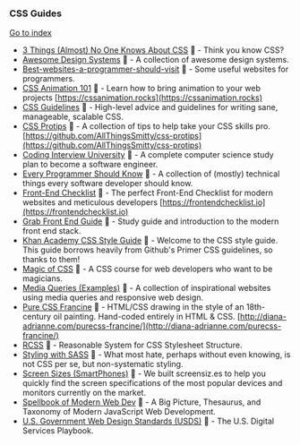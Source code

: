 ### CSS Guides
[Go to index](https://github.com/cdleon/awesome-front-end#index)
* [3 Things (Almost) No One Knows About CSS](https://www.sitepoint.com/3-things-almost-one-knows-css/) :gift_heart: - Think you know CSS?
* [Awesome Design Systems](https://github.com/alexpate/awesome-design-systems) :gift_heart: - A collection of awesome design systems.
* [Best-websites-a-programmer-should-visit](https://github.com/sdmg15/Best-websites-a-programmer-should-visit) :gift_heart: - Some useful websites for programmers.
* [CSS Animation 101](https://github.com/cssanimation/css-animation-101) :gift_heart: - Learn how to bring animation to your web projects [https://cssanimation.rocks](https://cssanimation.rocks)
* [CSS Guidelines](https://www.sitepoint.com/3-things-almost-one-knows-css/) :gift_heart: - High-level advice and guidelines for writing sane, manageable, scalable CSS.
* [CSS Protips](https://github.com/AllThingsSmitty/css-protips) :gift_heart: - A collection of tips to help take your CSS skills pro. [https://github.com/AllThingsSmitty/css-protips](https://github.com/AllThingsSmitty/css-protips)
* [Coding Interview University](https://github.com/jwasham/coding-interview-university) :gift_heart: - A complete computer science study plan to become a software engineer.
* [Every Programmer Should Know](https://github.com/mr-mig/every-programmer-should-know) :gift_heart: - A collection of (mostly) technical things every software developer should know.
* [Front-End Checklist](https://github.com/thedaviddias/Front-End-Checklist) :gift_heart: - The perfect Front-End Checklist for modern websites and meticulous developers [https://frontendchecklist.io](https://frontendchecklist.io)
* [Grab Front End Guide](https://github.com/grab/front-end-guide) :gift_heart: - Study guide and introduction to the modern front end stack.
* [Khan Academy CSS Style Guide](https://github.com/Khan/style-guides/blob/master/style/css.md) :gift_heart: - Welcome to the CSS style guide. This guide borrows heavily from Github's Primer CSS guidelines, so thanks to them!
* [Magic of CSS](https://github.com/adamschwartz/magic-of-css) :gift_heart: - A CSS course for web developers who want to be magicians.
* [Media Queries (Examples)](http://mediaqueri.es/) :gift_heart: - A collection of inspirational websites using media queries and responsive web design.
* [Pure CSS Francine](https://github.com/cyanharlow/purecss-francine) :gift_heart: - HTML/CSS drawing in the style of an 18th-century oil painting. Hand-coded entirely in HTML & CSS. [http://diana-adrianne.com/purecss-francine/](http://diana-adrianne.com/purecss-francine/)
* [RCSS](https://github.com/rstacruz/rscss) :gift_heart: - Reasonable System for CSS Stylesheet Structure.
* [Styling with SASS](http://juliocesar.github.io/styling-with-sass/) :gift_heart: - What most hate, perhaps without even knowing, is not CSS per se, but non-systematic styling.
* [Screen Sizes (SmartPhones)](http://screensiz.es/phone) :gift_heart: - We built screensiz.es to help you quickly find the screen specifications of the most popular devices and monitors currently on the market.
* [Spellbook of Modern Web Dev](https://github.com/dexteryy/spellbook-of-modern-webdev) :gift_heart: -  A Big Picture, Thesaurus, and Taxonomy of Modern JavaScript Web Development.
* [U.S. Government Web Design Standards (USDS)](https://github.com/usds/playbook) :gift_heart: - The U.S. Digital Services Playbook.
